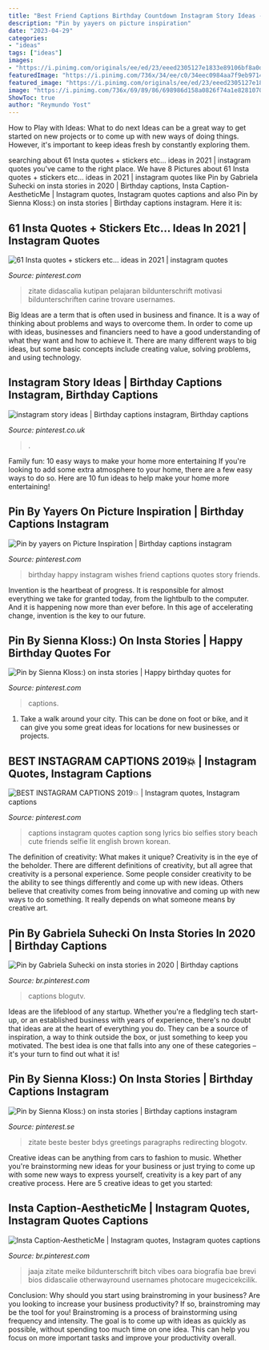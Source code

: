 ```yaml
---
title: "Best Friend Captions Birthday Countdown Instagram Story Ideas - Insta Caption-aestheticme"
description: "Pin by yayers on picture inspiration"
date: "2023-04-29"
categories:
- "ideas"
tags: ["ideas"]
images:
- "https://i.pinimg.com/originals/ee/ed/23/eeed2305127e1833e89106bf8a0d0d15.jpg"
featuredImage: "https://i.pinimg.com/736x/34/ee/c0/34eec0984aa7f9eb9714c4f6a5be39d6.jpg"
featured_image: "https://i.pinimg.com/originals/ee/ed/23/eeed2305127e1833e89106bf8a0d0d15.jpg"
image: "https://i.pinimg.com/736x/69/89/86/698986d158a0826f74a1e82810707f3f.jpg"
ShowToc: true
author: "Reymundo Yost"
---
```



How to Play with Ideas: What to do next
Ideas can be a great way to get started on new projects or to come up with new ways of doing things. However, it's important to keep ideas fresh by constantly exploring them.

	

		
searching about 61 Insta quotes + stickers etc… ideas in 2021 | instagram quotes you've came to the right place. We have 8 Pictures about 61 Insta quotes + stickers etc… ideas in 2021 | instagram quotes like Pin by Gabriela Suhecki on insta stories in 2020 | Birthday captions, Insta Caption-AestheticMe | Instagram quotes, Instagram quotes captions and also Pin by Sienna Kloss:) on insta stories | Birthday captions instagram. Here it is:
		
    
## 61 Insta Quotes + Stickers Etc… Ideas In 2021 | Instagram Quotes

<img loading=lazy src="https://i.pinimg.com/474x/a0/10/8a/a0108a9d19dd7597298835cd809ffa33.jpg" onerror="this.onerror=null;this.src='https://tse4.mm.bing.net/th?id=OIP.5J2BS7bKQk9c0QXazrqzkAAAAA&amp;pid=15.1';" alt="61 Insta quotes + stickers etc… ideas in 2021 | instagram quotes">

_Source: pinterest.com_

>zitate didascalia kutipan pelajaran bildunterschrift motivasi bildunterschriften carine trovare usernames. 

	

Big Ideas are a term that is often used in business and finance. It is a way of thinking about problems and ways to overcome them. In order to come up with ideas, businesses and financiers need to have a good understanding of what they want and how to achieve it. There are many different ways to big ideas, but some basic concepts include creating value, solving problems, and using technology.

    
## Instagram Story Ideas | Birthday Captions Instagram, Birthday Captions

<img loading=lazy src="https://i.pinimg.com/originals/97/6e/4c/976e4ca852f766e4cc710a5853849be5.png" onerror="this.onerror=null;this.src='https://tse1.mm.bing.net/th?id=OIP.0-nwon9lOe2pDMONmuosuwHaNL&amp;pid=15.1';" alt="instagram story ideas | Birthday captions instagram, Birthday captions">

_Source: pinterest.co.uk_

>. 

	

Family fun: 10 easy ways to make your home more entertaining
If you're looking to add some extra atmosphere to your home, there are a few easy ways to do so. Here are 10 fun ideas to help make your home more entertaining!

    
## Pin By Yayers On Picture Inspiration | Birthday Captions Instagram

<img loading=lazy src="https://i.pinimg.com/originals/61/62/bd/6162bddafe929dffb81760f13b9fcb17.jpg" onerror="this.onerror=null;this.src='https://tse2.mm.bing.net/th?id=OIP.pNmWpY4gu7ngdZqWrW2DugHaNL&amp;pid=15.1';" alt="Pin by yayers on Picture Inspiration | Birthday captions instagram">

_Source: pinterest.com_

>birthday happy instagram wishes friend captions quotes story friends. 

	

Invention is the heartbeat of progress. It is responsible for almost everything we take for granted today, from the lightbulb to the computer. And it is happening now more than ever before. In this age of accelerating change, invention is the key to our future.

    
## Pin By Sienna Kloss:) On Insta Stories | Happy Birthday Quotes For

<img loading=lazy src="https://i.pinimg.com/736x/69/89/86/698986d158a0826f74a1e82810707f3f.jpg" onerror="this.onerror=null;this.src='https://tse1.mm.bing.net/th?id=OIP.iPlYOtH_Nv5xXEAOtXDcDQHaNL&amp;pid=15.1';" alt="Pin by Sienna Kloss:) on insta stories | Happy birthday quotes for">

_Source: pinterest.com_

>captions. 

	

1. Take a walk around your city. This can be done on foot or bike, and it can give you some great ideas for locations for new businesses or projects. 

    
## BEST INSTAGRAM CAPTIONS 2019💥 | Instagram Quotes, Instagram Captions

<img loading=lazy src="https://i.pinimg.com/736x/b9/cf/e1/b9cfe1d0c905792313932a9cc0d3e4f8.jpg" onerror="this.onerror=null;this.src='https://tse2.mm.bing.net/th?id=OIP.PSWIbyCNwM-48Z1yxY_v0AHaNK&amp;pid=15.1';" alt="BEST INSTAGRAM CAPTIONS 2019💥 | Instagram quotes, Instagram captions">

_Source: pinterest.com_

>captions instagram quotes caption song lyrics bio selfies story beach cute friends selfie lit english brown korean. 

	

The definition of creativity: What makes it unique?
Creativity is in the eye of the beholder. There are different definitions of creativity, but all agree that creativity is a personal experience. Some people consider creativity to be the ability to see things differently and come up with new ideas. Others believe that creativity comes from being innovative and coming up with new ways to do something. It really depends on what someone means by creative art.

    
## Pin By Gabriela Suhecki On Insta Stories In 2020 | Birthday Captions

<img loading=lazy src="https://i.pinimg.com/originals/ee/ed/23/eeed2305127e1833e89106bf8a0d0d15.jpg" onerror="this.onerror=null;this.src='https://tse4.mm.bing.net/th?id=OIP.uHIV2wEAbeq-EVCnfiUz5AHaNL&amp;pid=15.1';" alt="Pin by Gabriela Suhecki on insta stories in 2020 | Birthday captions">

_Source: br.pinterest.com_

>captions blogutv. 

	

Ideas are the lifeblood of any startup. Whether you're a fledgling tech start-up, or an established business with years of experience, there's no doubt that ideas are at the heart of everything you do. They can be a source of inspiration, a way to think outside the box, or just something to keep you motivated. The best idea is one that falls into any one of these categories – it's your turn to find out what it is!

    
## Pin By Sienna Kloss:) On Insta Stories | Birthday Captions Instagram

<img loading=lazy src="https://i.pinimg.com/originals/cd/c1/1b/cdc11b3590eab25246f873af9e45657f.jpg" onerror="this.onerror=null;this.src='https://tse2.mm.bing.net/th?id=OIP.ThBtvbhfN8u2DzzrXr1qvAHaNL&amp;pid=15.1';" alt="Pin by Sienna Kloss:) on insta stories | Birthday captions instagram">

_Source: pinterest.se_

>zitate beste bester bdys greetings paragraphs redirecting blogotv. 

	

Creative ideas can be anything from cars to fashion to music. Whether you're brainstorming new ideas for your business or just trying to come up with some new ways to express yourself, creativity is a key part of any creative process. Here are 5 creative ideas to get you started:

    
## Insta Caption-AestheticMe | Instagram Quotes, Instagram Quotes Captions

<img loading=lazy src="https://i.pinimg.com/736x/34/ee/c0/34eec0984aa7f9eb9714c4f6a5be39d6.jpg" onerror="this.onerror=null;this.src='https://tse2.mm.bing.net/th?id=OIP.w47P91qy99ShOhOnRGcWRQHaNK&amp;pid=15.1';" alt="Insta Caption-AestheticMe | Instagram quotes, Instagram quotes captions">

_Source: br.pinterest.com_

>jaaja zitate meike bildunterschrift bitch vibes oara biografía bae brevi bios didascalie otherwayround usernames photocare mugecicekcilik. 

	

Conclusion: Why should you start using brainstroming in your business?
Are you looking to increase your business productivity? If so, brainstroming may be the tool for you! Brainstroming is a process of brainstorming using frequency and intensity. The goal is to come up with ideas as quickly as possible, without spending too much time on one idea. This can help you focus on more important tasks and improve your productivity overall.

